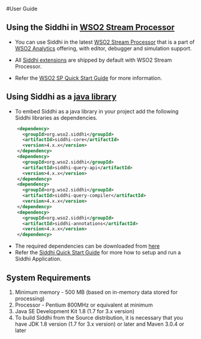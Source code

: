 #User Guide

## **Using the Siddhi in <a target="_blank" href="https://github.com/wso2/product-sp">WSO2 Stream Processor</a>**

* You can use Siddhi in the latest <a target="_blank" href="https://github.com/wso2/product-sp/releases">WSO2 Stream Processor</a> that is a part of <a target="_blank" href="http://wso2.com/analytics?utm_source=gitanalytics&utm_campaign=gitanalytics_Jul17">WSO2 Analytics</a> offering, with editor, debugger and simulation support. 

* All <a target="_blank" href="https://wso2.github.io/siddhi/extensions/">Siddhi extensions</a> are shipped by default with WSO2 Stream Processor.

* Refer the <a target="_blank" href="https://docs.wso2.com/display/SP400/Quick+Start+Guide">WSO2 SP Quick Start Guide</a> for more information.
 
## **Using Siddhi as a <a target="_blank" href="https://wso2.github.io/siddhi/documentation/siddhi-quckstart-4.0/#using-siddhi-as-a-java-library">java library</a>**

* To embed Siddhi as a java library in your project add the following Siddhi libraries as dependencies.

```xml
    <dependency>
      <groupId>org.wso2.siddhi</groupId>
      <artifactId>siddhi-core</artifactId>
      <version>4.x.x</version>
    </dependency>
    <dependency>
      <groupId>org.wso2.siddhi</groupId>
      <artifactId>siddhi-query-api</artifactId>
      <version>4.x.x</version>
    </dependency>
    <dependency>
      <groupId>org.wso2.siddhi</groupId>
      <artifactId>siddhi-query-compiler</artifactId>
      <version>4.x.x</version>
    </dependency>
    <dependency>
      <groupId>org.wso2.siddhi</groupId>
      <artifactId>siddhi-annotations</artifactId>
      <version>4.x.x</version>
    </dependency>    
```
* The required dependencies can be downloaded from [here](http://maven.wso2.org/nexus/content/groups/wso2-public/org/wso2/siddhi/)
* Refer the [Siddhi Quick Start Guide](https://wso2.github.io/siddhi/documentation/siddhi-quckstart-4.0/#using-siddhi-as-a-java-library) for more how to setup and run a Siddhi Application.
 
## System Requirements
1. Minimum memory - 500 MB (based on in-memory data stored for processing)
2. Processor      - Pentium 800MHz or equivalent at minimum
3. Java SE Development Kit 1.8 (1.7 for 3.x version)
4. To build Siddhi from the Source distribution, it is necessary that you have
   JDK 1.8 version (1.7 for 3.x version) or later and Maven 3.0.4 or later
